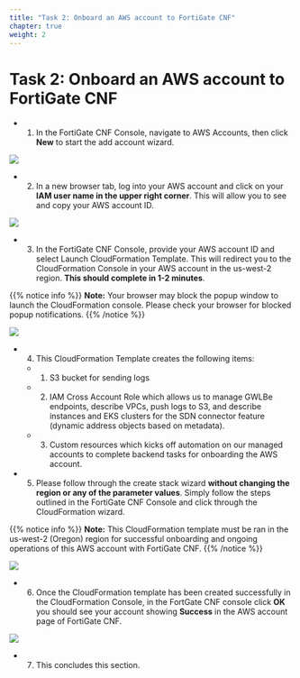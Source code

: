 ```yaml
---
title: "Task 2: Onboard an AWS account to FortiGate CNF"
chapter: true
weight: 2
---
```



# Task 2: Onboard an AWS account to FortiGate CNF

- 1.  In the FortiGate CNF Console, navigate to AWS Accounts, then click **New** to start the add account wizard.

![](../images/image-t2-1.png)

- 2.  In a new browser tab, log into your AWS account and click on your **IAM user name in the upper right corner**. This will allow you to see and copy your AWS account ID.

![](../images/image-t2-2.png)

- 3.  In the FortiGate CNF Console, provide your AWS account ID and select Launch CloudFormation Template. This will redirect you to the CloudFormation Console in your AWS account in the us-west-2 region. **This should complete in 1-2 minutes**.

{{% notice info %}}
**Note:** Your browser may block the popup window to launch the CloudFormation console. Please check your browser for blocked popup notifications.
{{% /notice %}}

![](../images/image-t2-3.png)

- 4.  This CloudFormation Template creates the following items:

	- 1. S3 bucket for sending logs

	- 2. IAM Cross Account Role which allows us to manage GWLBe endpoints, describe VPCs, push logs to S3, and describe instances and EKS clusters for the SDN connector feature (dynamic address objects based on metadata).

	- 3. Custom resources which kicks off automation on our managed accounts to complete backend tasks for onboarding the AWS account.

- 5.  Please follow through the create stack wizard **without changing the region or any of the parameter values**. Simply follow the steps outlined in the FortiGate CNF Console and click through the CloudFormation wizard.

{{% notice info %}}
**Note:** This CloudFormation template must be ran in the us-west-2 (Oregon) region for successful onboarding and ongoing operations of this AWS account with FortiGate CNF.
{{% /notice %}}

![](../images/image-t2-4.png)

- 6.  Once the CloudFormation template has been created successfully in the CloudFormation Console, in the FortGate CNF console click **OK** you should see your account showing **Success** in the AWS account page of FortiGate CNF.

![](../images/image-t2-5.png)

- 7.  This concludes this section.
